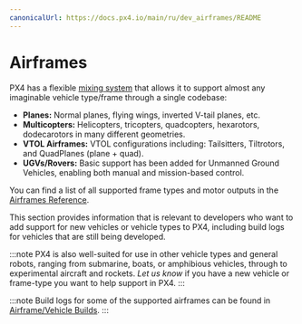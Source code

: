 ```yaml
---
canonicalUrl: https://docs.px4.io/main/ru/dev_airframes/README
---
```


# Airframes

PX4 has a flexible [mixing system](../concept/mixing.md) that allows it to support almost any imaginable vehicle type/frame through a single codebase:

* **Planes:** Normal planes, flying wings, inverted V-tail planes, etc.
* **Multicopters:** Helicopters, tricopters, quadcopters, hexarotors, dodecarotors in many different geometries.
* **VTOL Airframes:** VTOL configurations including: Tailsitters, Tiltrotors, and QuadPlanes (plane + quad).
* **UGVs/Rovers:** Basic support has been added for Unmanned Ground Vehicles, enabling both manual and mission-based control.

You can find a list of all supported frame types and motor outputs in the [Airframes Reference](../airframes/airframe_reference.md).

This section provides information that is relevant to developers who want to add support for new vehicles or vehicle types to PX4, including build logs for vehicles that are still being developed.

:::note PX4 is also well-suited for use in other vehicle types and general robots, ranging from submarine, boats, or amphibious vehicles, through to experimental aircraft and rockets. *Let us know* if you have a new vehicle or frame-type you want to help support in PX4.
:::

:::note
Build logs for some of the supported airframes can be found in [Airframe/Vehicle Builds](../airframes/README.md).
:::
